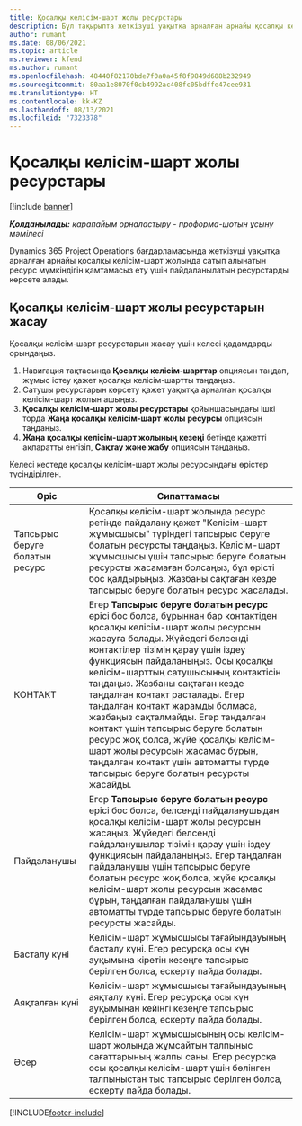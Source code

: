 ```yaml
---
title: Қосалқы келісім-шарт жолы ресурстары
description: Бұл тақырыпта жеткізуші уақытқа арналған арнайы қосалқы келісім-шарт жолы үшін қамтамасыз еткен қатысты ресурстарды көрсету жолы түсіндірілген.
author: rumant
ms.date: 08/06/2021
ms.topic: article
ms.reviewer: kfend
ms.author: rumant
ms.openlocfilehash: 48440f82170bde7f0a0a45f8f9849d688b232949
ms.sourcegitcommit: 80aa1e8070f0cb4992ac408fc05bdffe47cee931
ms.translationtype: HT
ms.contentlocale: kk-KZ
ms.lasthandoff: 08/13/2021
ms.locfileid: "7323378"
---
```

# <a name="subcontract-line-resources"></a>Қосалқы келісім-шарт жолы ресурстары

[!include [banner](../../includes/dataverse-preview.md)]

_**Қолданылады:** қарапайым орналастыру - проформа-шотын ұсыну мәмілесі_

Dynamics 365 Project Operations бағдарламасында жеткізуші уақытқа арналған арнайы қосалқы келісім-шарт жолында сатып алынатын ресурс мүмкіндігін қамтамасыз ету үшін пайдаланылатын ресурстарды көрсете алады.

## <a name="create-subcontract-line-resources"></a>Қосалқы келісім-шарт жолы ресурстарын жасау

Қосалқы келісім-шарт ресурстарын жасау үшін келесі қадамдарды орындаңыз.

1. Навигация тақтасында **Қосалқы келісім-шарттар** опциясын таңдап, жұмыс істеу қажет қосалқы келісім-шартты таңдаңыз.
2. Сатушы ресурстарын көрсету қажет уақытқа арналған қосалқы келісім-шарт жолын ашыңыз.
3. **Қосалқы келісім-шарт жолы ресурстары** қойыншасындағы ішкі торда **Жаңа қосалқы келісім-шарт жолы ресурсы** опциясын таңдаңыз.
4. **Жаңа қосалқы келісім-шарт жолының кезеңі** бетінде қажетті ақпаратты енгізіп, **Сақтау және жабу** опциясын таңдаңыз.

Келесі кестеде қосалқы келісім-шарт жолы ресурсындағы өрістер түсіндірілген.

| Өріс |  Сипаттамасы |
| ----- | ------------ |
| Тапсырыс беруге болатын ресурс | Қосалқы келісім-шарт жолында ресурс ретінде пайдалану қажет "Келісім-шарт жұмысшысы" түріндегі тапсырыс беруге болатын ресурсты таңдаңыз. Келісім-шарт жұмысшысы үшін тапсырыс беруге болатын ресурсты жасамаған болсаңыз, бұл өрісті бос қалдырыңыз. Жазбаны сақтаған кезде тапсырыс беруге болатын ресурс жасалады.  |
| КОНТАКТ  | Егер **Тапсырыс беруге болатын ресурс** өрісі бос болса, бұрыннан бар контактіден қосалқы келісім-шарт жолы ресурсын жасауға болады. Жүйедегі белсенді контактілер тізімін қарау үшін іздеу функциясын пайдаланыңыз. Осы қосалқы келісім-шарттың сатушысының контактісін таңдаңыз. Жазбаны сақтаған кезде таңдалған контакт расталады. Егер таңдалған контакт жарамды болмаса, жазбаңыз сақталмайды. Егер таңдалған контакт үшін тапсырыс беруге болатын ресурс жоқ болса, жүйе қосалқы келісім-шарт жолы ресурсын жасамас бұрын, таңдалған контакт үшін автоматты түрде тапсырыс беруге болатын ресурсты жасайды. |
| Пайдаланушы | Егер **Тапсырыс беруге болатын ресурс** өрісі бос болса, белсенді пайдаланушыдан қосалқы келісім-шарт жолы ресурсын жасаңыз. Жүйедегі белсенді пайдаланушылар тізімін қарау үшін іздеу функциясын пайдаланыңыз. Егер таңдалған пайдаланушы үшін тапсырыс беруге болатын ресурс жоқ болса, жүйе қосалқы келісім-шарт жолы ресурсын жасамас бұрын, таңдалған пайдаланушы үшін автоматты түрде тапсырыс беруге болатын ресурсты жасайды. |
| Басталу күні | Келісім-шарт жұмысшысы тағайындауының басталу күні. Егер ресурсқа осы күн ауқымына кіретін кезеңге тапсырыс берілген болса, ескерту пайда болады. |
| Аяқталған күні | Келісім-шарт жұмысшысы тағайындауының аяқталу күні. Егер ресурсқа осы күн ауқымынан кейінгі кезеңге тапсырыс берілген болса, ескерту пайда болады. |
| Әсер | Келісім-шарт жұмысшысының осы келісім-шарт жолында жұмсайтын талпыныс сағаттарының жалпы саны. Егер ресурсқа осы қосалқы келісім-шарт үшін бөлінген талпыныстан тыс тапсырыс берілген болса, ескерту пайда болады. |


[!INCLUDE[footer-include](../../includes/footer-banner.md)]
